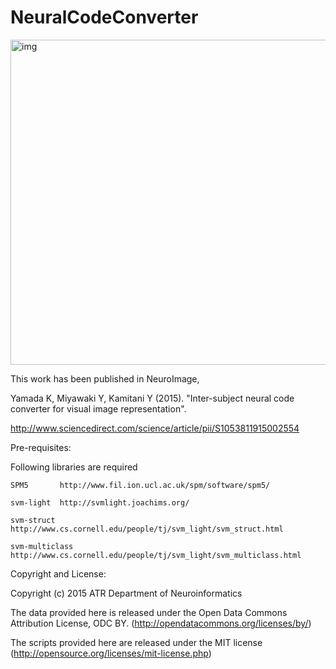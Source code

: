 # NeuralCodeConverter


<img src="https://github.com/KamitaniLab/figures/blob/master/NeuralCodeConverter.jpg" alt="img" width="650" height="520">

This work has been published in NeuroImage,

Yamada K, Miyawaki Y, Kamitani Y (2015). "Inter-subject neural code converter for visual image representation".

http://www.sciencedirect.com/science/article/pii/S1053811915002554


Pre-requisites:

  Following libraries are required

    SPM5       http://www.fil.ion.ucl.ac.uk/spm/software/spm5/

    svm-light  http://svmlight.joachims.org/

    svm-struct http://www.cs.cornell.edu/people/tj/svm_light/svm_struct.html

    svm-multiclass http://www.cs.cornell.edu/people/tj/svm_light/svm_multiclass.html


Copyright and License:

Copyright (c) 2015 ATR Department of Neuroinformatics

The data provided here is released under the Open Data Commons Attribution License, ODC BY.
(http://opendatacommons.org/licenses/by/)

The scripts provided here are released under the MIT license
(http://opensource.org/licenses/mit-license.php)


